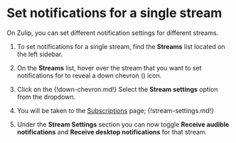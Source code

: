 # Set notifications for a single stream

On Zulip, you can set different notification settings for different streams.

1. To set notifications for a single stream, find the **Streams**
 list located on the left sidebar.

2. On the **Streams** list, hover over the stream that you want to set
 notifications for to reveal a down chevron
 (<i class="icon-vector-chevron-down"></i>) icon.

3. Click on the {!down-chevron.md!} Select the **Stream settings**
 option from the dropdown.

4. You will be taken to the [Subscriptions](/#subscriptions) page;
 {!stream-settings.md!}

5. Under the **Stream Settings** section you can now toggle
 **Receive audible notifications** and **Receive desktop notifications**
 for that stream.
